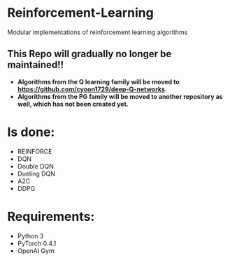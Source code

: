 # Reinforcement-Learning
Modular implementations of reinforcement learning algorithms

## This Repo will gradually no longer be maintained!!
- **Algorithms from the Q learning family will be moved to https://github.com/cyoon1729/deep-Q-networks.**
- **Algorithms from the PG family will be moved to another repository as well, which has not been created yet.**


# Is done:
- REINFORCE
- DQN
- Double DQN
- Dueling DQN
- A2C
- DDPG

# Requirements:
- Python 3
- PyTorch 0.4.1
- OpenAI Gym

